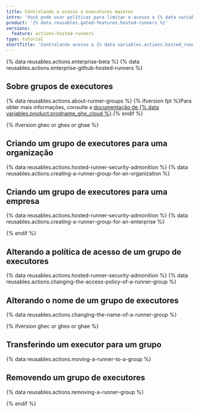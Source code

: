 ```yaml
---
title: Controlando o acesso a executores maiores
intro: 'Você pode usar políticas para limitar o acesso a {% data variables.actions.hosted_runner %}s que foram adicionados a uma organização ou empresa.'
product: '{% data reusables.gated-features.hosted-runners %}'
versions:
  feature: actions-hosted-runners
type: tutorial
shortTitle: 'Controlando acesso a {% data variables.actions.hosted_runner %}s'
---
```


{% data reusables.actions.enterprise-beta %}
{% data reusables.actions.enterprise-github-hosted-runners %}

## Sobre grupos de executores

{% data reusables.actions.about-runner-groups %} {% ifversion fpt %}Para obter mais informações, consulte a [ documentação de {% data variables.product.prodname_ghe_cloud %}](/enterprise-cloud@latest/actions/using-github-hosted-runners/controlling-access-to-larger-runners).{% endif %}

{% ifversion ghec or ghes or ghae %}

## Criando um grupo de executores para uma organização

{% data reusables.actions.hosted-runner-security-admonition %}
{% data reusables.actions.creating-a-runner-group-for-an-organization %}

## Criando um grupo de executores para uma empresa

{% data reusables.actions.hosted-runner-security-admonition %}
{% data reusables.actions.creating-a-runner-group-for-an-enterprise %}

{% endif %}

## Alterando a política de acesso de um grupo de executores

{% data reusables.actions.hosted-runner-security-admonition %}
{% data reusables.actions.changing-the-access-policy-of-a-runner-group %}

## Alterando o nome de um grupo de executores

{% data reusables.actions.changing-the-name-of-a-runner-group %}

{% ifversion ghec or ghes or ghae %}
## Transferindo um executor para um grupo

{% data reusables.actions.moving-a-runner-to-a-group %}

## Removendo um grupo de executores

{% data reusables.actions.removing-a-runner-group %}

{% endif %}
